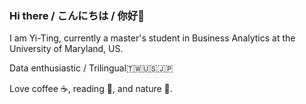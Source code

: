 ### Hi there / こんにちは / 你好👋
I am Yi-Ting, currently a master's student in Business Analytics at the University of Maryland, US.

Data enthusiastic / Trilingual🇹🇼🇺🇸🇯🇵

Love coffee ☕️, reading 📖, and nature 🌱.
<!--
**laiyti/laiyti** is a ✨ _special_ ✨ repository because its `README.md` (this file) appears on your GitHub profile.

Here are some ideas to get you started:

- 🔭 I’m currently working on ...
- 🌱 I’m currently learning ...
- 👯 I’m looking to collaborate on ...
- 🤔 I’m looking for help with ...
- 💬 Ask me about ...
- 📫 How to reach me: ...
- 😄 Pronouns: ...
- ⚡ Fun fact: ...
-->
